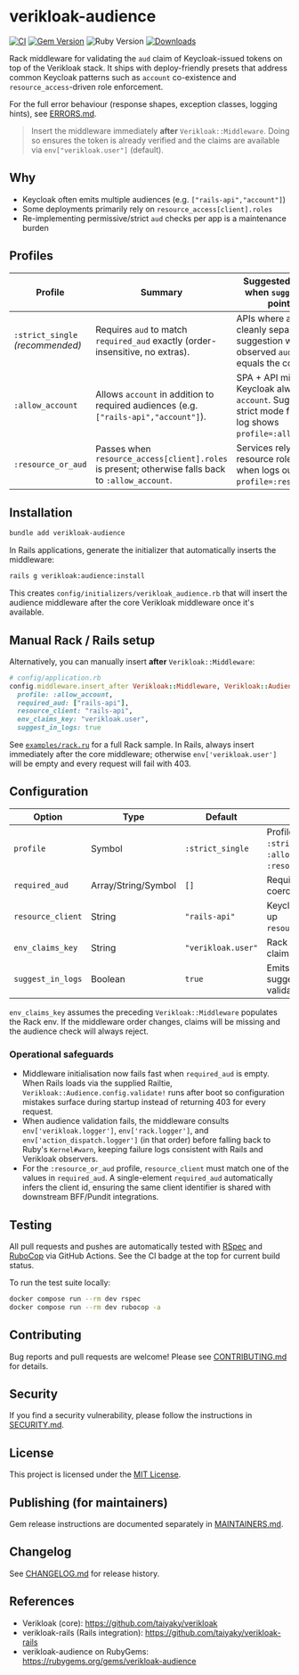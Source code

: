 # verikloak-audience

[![CI](https://github.com/taiyaky/verikloak-audience/actions/workflows/ci.yml/badge.svg?branch=main)](https://github.com/taiyaky/verikloak-audience/actions/workflows/ci.yml)
[![Gem Version](https://img.shields.io/gem/v/verikloak-audience)](https://rubygems.org/gems/verikloak-audience)
![Ruby Version](https://img.shields.io/badge/ruby-%3E%3D%203.1-blue)
[![Downloads](https://img.shields.io/gem/dt/verikloak-audience)](https://rubygems.org/gems/verikloak-audience)

Rack middleware for validating the `aud` claim of Keycloak-issued tokens on top of the Verikloak stack. It ships with deploy-friendly presets that address common Keycloak patterns such as `account` co-existence and `resource_access`-driven role enforcement.

For the full error behaviour (response shapes, exception classes, logging hints), see [ERRORS.md](ERRORS.md).

> Insert the middleware immediately **after** `Verikloak::Middleware`. Doing so ensures the token is already verified and the claims are available via `env["verikloak.user"]` (default).

## Why
- Keycloak often emits multiple audiences (e.g. `["rails-api","account"]`)
- Some deployments primarily rely on `resource_access[client].roles`
- Re-implementing permissive/strict `aud` checks per app is a maintenance burden

## Profiles

| Profile | Summary | Suggested scenarios / when `suggest_in_logs` points here |
|---------|---------|-----------------------------------------------------------|
| `:strict_single` *(recommended)* | Requires `aud` to match `required_aud` exactly (order-insensitive, no extras). | APIs where audiences are cleanly separated. Logged suggestion when the observed `aud` already equals the configured list. |
| `:allow_account` | Allows `account` in addition to required audiences (e.g. `["rails-api","account"]`). | SPA + API mixes where Keycloak always emits `account`. Suggested when strict mode fails and the log shows `profile=:allow_account`. |
| `:resource_or_aud` | Passes when `resource_access[client].roles` is present; otherwise falls back to `:allow_account`. | Services relying on resource roles. Suggested when logs output `profile=:resource_or_aud`. |

## Installation

```bash
bundle add verikloak-audience
```

In Rails applications, generate the initializer that automatically inserts the middleware:

```bash
rails g verikloak:audience:install
```

This creates `config/initializers/verikloak_audience.rb` that will insert the audience middleware after the core Verikloak middleware once it's available.

## Manual Rack / Rails setup

Alternatively, you can manually insert **after** `Verikloak::Middleware`:

```ruby
# config/application.rb
config.middleware.insert_after Verikloak::Middleware, Verikloak::Audience::Middleware,
  profile: :allow_account,
  required_aud: ["rails-api"],
  resource_client: "rails-api",
  env_claims_key: "verikloak.user",
  suggest_in_logs: true
```

See [`examples/rack.ru`](examples/rack.ru) for a full Rack sample. In Rails, always insert immediately after the core middleware; otherwise `env['verikloak.user']` will be empty and every request will fail with 403.

## Configuration

| Option | Type | Default | Description |
|--------|------|---------|-------------|
| `profile` | Symbol | `:strict_single` | Profile selector. Accepts `:strict_single`, `:allow_account`, or `:resource_or_aud`. |
| `required_aud` | Array/String/Symbol | `[]` | Required audience values; coerced to an array internally. |
| `resource_client` | String | `"rails-api"` | Keycloak client id used to look up `resource_access[client].roles`. |
| `env_claims_key` | String | `"verikloak.user"` | Rack env key where verified claims are stored. |
| `suggest_in_logs` | Boolean | `true` | Emits a WARN log with the suggested profile when validation fails. |

`env_claims_key` assumes the preceding `Verikloak::Middleware` populates the Rack env. If the middleware order changes, claims will be missing and the audience check will always reject.

### Operational safeguards
- Middleware initialisation now fails fast when `required_aud` is empty. When Rails loads via the supplied Railtie, `Verikloak::Audience.config.validate!` runs after boot so configuration mistakes surface during startup instead of returning 403 for every request.
- When audience validation fails, the middleware consults `env['verikloak.logger']`, `env['rack.logger']`, and `env['action_dispatch.logger']` (in that order) before falling back to Ruby's `Kernel#warn`, keeping failure logs consistent with Rails and Verikloak observers.
- For the `:resource_or_aud` profile, `resource_client` must match one of the values in `required_aud`. A single-element `required_aud` automatically infers the client id, ensuring the same client identifier is shared with downstream BFF/Pundit integrations.

## Testing
All pull requests and pushes are automatically tested with [RSpec](https://rspec.info/) and [RuboCop](https://rubocop.org/) via GitHub Actions.
See the CI badge at the top for current build status.

To run the test suite locally:

```bash
docker compose run --rm dev rspec
docker compose run --rm dev rubocop -a
```

## Contributing
Bug reports and pull requests are welcome! Please see [CONTRIBUTING.md](CONTRIBUTING.md) for details.

## Security
If you find a security vulnerability, please follow the instructions in [SECURITY.md](SECURITY.md).

## License
This project is licensed under the [MIT License](LICENSE).

## Publishing (for maintainers)
Gem release instructions are documented separately in [MAINTAINERS.md](MAINTAINERS.md).

## Changelog
See [CHANGELOG.md](CHANGELOG.md) for release history.

## References
- Verikloak (core): https://github.com/taiyaky/verikloak
- verikloak-rails (Rails integration): https://github.com/taiyaky/verikloak-rails
- verikloak-audience on RubyGems: https://rubygems.org/gems/verikloak-audience
